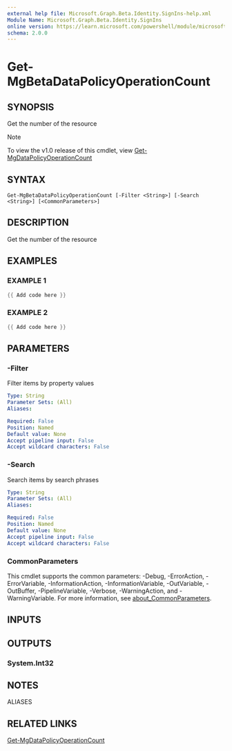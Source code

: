 ```yaml
---
external help file: Microsoft.Graph.Beta.Identity.SignIns-help.xml
Module Name: Microsoft.Graph.Beta.Identity.SignIns
online version: https://learn.microsoft.com/powershell/module/microsoft.graph.beta.identity.signins/get-mgbetadatapolicyoperationcount
schema: 2.0.0
---
```


# Get-MgBetaDataPolicyOperationCount

## SYNOPSIS
Get the number of the resource

> [!NOTE]
> To view the v1.0 release of this cmdlet, view [Get-MgDataPolicyOperationCount](/powershell/module/Microsoft.Graph.Identity.SignIns/Get-MgDataPolicyOperationCount?view=graph-powershell-1.0)

## SYNTAX

```
Get-MgBetaDataPolicyOperationCount [-Filter <String>] [-Search <String>] [<CommonParameters>]
```

## DESCRIPTION
Get the number of the resource

## EXAMPLES

### EXAMPLE 1
```powershell
{{ Add code here }}
```

### EXAMPLE 2
```powershell
{{ Add code here }}
```

## PARAMETERS

### -Filter
Filter items by property values

```yaml
Type: String
Parameter Sets: (All)
Aliases:

Required: False
Position: Named
Default value: None
Accept pipeline input: False
Accept wildcard characters: False
```

### -Search
Search items by search phrases

```yaml
Type: String
Parameter Sets: (All)
Aliases:

Required: False
Position: Named
Default value: None
Accept pipeline input: False
Accept wildcard characters: False
```

### CommonParameters
This cmdlet supports the common parameters: -Debug, -ErrorAction, -ErrorVariable, -InformationAction, -InformationVariable, -OutVariable, -OutBuffer, -PipelineVariable, -Verbose, -WarningAction, and -WarningVariable. For more information, see [about_CommonParameters](http://go.microsoft.com/fwlink/?LinkID=113216).

## INPUTS

## OUTPUTS

### System.Int32
## NOTES

ALIASES

## RELATED LINKS
[Get-MgDataPolicyOperationCount](/powershell/module/Microsoft.Graph.Identity.SignIns/Get-MgDataPolicyOperationCount?view=graph-powershell-1.0)
